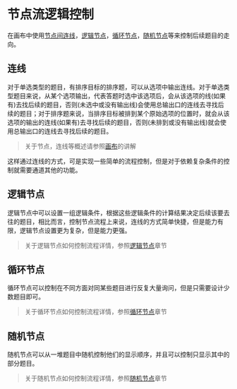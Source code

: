 # 节点流逻辑控制

在画布中使用[节点间连线](../layout/canvas#连线)，[逻辑节点](../nodes/logic.md)，[循环节点](../nodes/loop.md)，[随机节点](../nodes/random.md)等来控制后续题目的走向。

## 连线
对于单选类型的题目，有排序目标的排序题，可以从选项中输出连线。对于单选类型题目来说，从某个选项输出，代表答题时选中该选项后，会从该选项的线(如果有)去找后续的题目，否则(未选中或没有输出线)会使用总输出口的连线去寻找后续的题目；对于排序题来说，当排序目标被排到某个原始选项的位置时，就会从该选项的输出的连线(如果有)去寻找后续的题目，否则(未排到或没有输出线)就会使用总输出口的连线去寻找后续的题目。

> 关于节点，连线等概述请参照[画布](../layout/canvas.md)的讲解

这样通过连线的方式，可是实现一些简单的流程控制，但是对于依赖复杂条件的控制就需要通道其他的功能。

## 逻辑节点
逻辑节点中可以设置一组逻辑条件，根据这些逻辑条件的计算结果决定后续该要去往的题目，相比而言，控制节点流程上来说，连线的方式简单快捷，但是能力有限，逻辑节点设置更为复杂，但是能力更强。

> 关于逻辑节点如何控制流程详情，参照[逻辑节点](../nodes/logic.md)章节

## 循环节点
循环节点可以控制在不同方面对同某些题目进行反复大量询问，但是只需要设计少数题目即可。
> 关于循环节点如何控制流程详情，参照[循环节点](../nodes/loop.md)章节

## 随机节点
随机节点可以从一堆题目中随机控制他们的显示顺序，并且可以控制只显示其中的部分题目。
> 关于随机节点如何控制流程详情，参照[随机节点](../nodes/random.md)章节